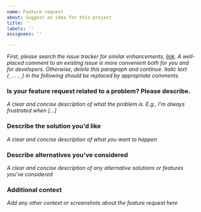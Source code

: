 ```yaml
---
name: Feature request
about: Suggest an idea for this project
title: ''
labels: ''
assignees: ''

---
```


_First, please search the issue tracker for similar enhancements, [link](https://github.com/adda-team/adda/issues). A well-placed comment to an existing issue is more convenient both for you and for developers. Otherwise, delete this paragraph and continue. Italic text (`_..._`) in the following should be replaced by appropriate comments._

### Is your feature request related to a problem? Please describe.
_A clear and concise description of what the problem is. E.g., I'm always frustrated when [...]_

### Describe the solution you'd like
_A clear and concise description of what you want to happen_

### Describe alternatives you've considered
_A clear and concise description of any alternative solutions or features you've considered_

### Additional context
_Add any other context or screenshots about the feature request here_
